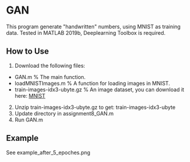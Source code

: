 # GAN 
This program generate "handwritten" numbers, using MNIST as training data.
Tested in MATLAB 2019b, Deeplearning Toolbox is required.

## How to Use 
1. Download the following files:
* GAN.m  % The main function.
* loadMNISTImages.m  % A function for loading images in MNIST.
* train-images-idx3-ubyte.gz % An image dataset, you can download it here: [MNIST](http://yann.lecun.com/exdb/mnist/)
2. Unzip train-images-idx3-ubyte.gz to get:
	train-images-idx3-ubyte
3. Update directory in assignment8_GAN.m
4. Run GAN.m

## Example
See example_after_5_epoches.png 